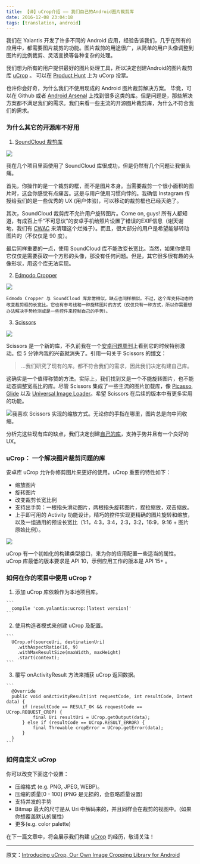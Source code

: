 ```yaml
---
title: 【译】uCrop介绍 —— 我们自己的Android图片裁剪库
date: 2016-12-08 23:04:18
tags: [translation, android]
---
```


我们在 Yalantis 开发了许多不同的 Android 应用，经验告诉我们，几乎在所有的应用中，都需要图片裁剪的功能。图片裁剪的用途很广，从简单的用户头像调整到图片的比例裁剪、灵活变换等各种复杂的处理。

我们想为所有的用户提供最好的图片处理工具，所以决定创建Android的图片裁剪库 [uCrop](https://github.com/Yalantis/uCrop) 。 可以在 [Product Hunt](https://www.producthunt.com/tech/ucrop) 上为 uCorp 投票。

也许你会好奇，为什么我们不使用现成的 Android 图片裁剪解决方案。 毕竟，可以在 Github 或者 [Android Arsenal](http://android-arsenal.com/) 上找到很多这类的库。但是问题是，那些解决方案都不满足我们的需求。我们来看一些主流的开源图片裁剪库，为什么不符合我们的需求。

<!-- more -->

### 为什么其它的开源库不好用
1. [SoundCloud 裁剪库](https://github.com/jdamcd/android-crop)

  ![](https://yalantis.com/uploads/ckeditor/pictures/4639/screenshot.png)

  我在几个项目里面使用了 SoundCloud 库很成功，但是仍然有几个问题让我很头痛。

  首先，你操作的是一个裁剪的框，而不是图片本身。当需要裁剪一个很小面积的图片时，这会你感觉有点痛苦。这是与用户使用习惯向悖的。我确信 Instagram 传授给我们的是一些优秀的 UX (用户体验)，可以移动的裁剪框也已经灭绝了。

  其次，SoundCloud 裁剪库不允许用户旋转图片。Come on, guys! 所有人都知道，有成百上千“不可思议”的安卓手机给照片设置了错误的EXIF信息（谢天谢地，我们有 [CWAC](https://github.com/commonsguy/cwac-cam2) 来清理这个烂摊子）。而且，很大部分的用户是希望能够转动图片的（不仅仅是 90 度）。

  最后同样重要的一点，使用 SoundCloud 库不能改变长宽比。当然，如果你使用它仅仅是需要获取一个方形的头像，那没有任何问题。但是，其它很多很有趣的头像形状，用这个库无法实现。

2. [Edmodo Cropper](https://github.com/edmodo/cropper)

  ![](https://yalantis.com/uploads/ckeditor/pictures/4/content_687474703a2f2f692e696d6775722e636f6d2f334668735467666c2e6a7067.jpeg)

    Edmodo Cropper 与 SoundCloud 库非常相似，缺点也同样相似。不过，这个库支持动态的改变裁剪框的长宽比。它也有参考线和一种旋转图片的方式（仅仅只有一种方式，所以你需要想办法解决手势检测或是一些控件来控制自己的手势）。

3. [Scissors](https://github.com/lyft/scissors)

  ![](https://yalantis-com-dev-06-09.s3.amazonaws.com/uploads/ckeditor/pictures/42/content_demo.gif)

  Scissors 是一个新的库，不久前我在一个[安卓问题周刊](http://androidweekly.net/issues/issue-181)上看到它的时候特别激动。但 5 分钟内我的兴奋就消失了。引用一句关于 Scissors 的[博文](https://eng.lyft.com/scissors-an-image-cropping-library-for-android-a56369154a19#.ledi6rqrj)：

  >...我们研究了现有的库。都不符合我们的需求，因此我们决定构建自己库。

  这确实是一个值得称赞的方法。实际上，我们找到又是一个不能旋转图片，也不能动态调整宽高比的库。尽管 Scissors 集成了一些主流的图片加载库，像 [Picasso](https://github.com/square/picasso), [Glide](https://github.com/bumptech/glide) 以及 [Universal Image Loader](https://github.com/nostra13/Android-Universal-Image-Loader)。希望 Scissors 在后续的版本中有更多实用的功能。

  ![我喜欢 Scissors 实现的缩放方式。无论你的手指在哪里，图片总是向中间收缩。](https://yalantis-com-dev-06-09.s3.amazonaws.com/uploads/ckeditor/pictures/78/content_1_1.gif)

  分析完这些现有库的缺点，我们决定创建[自己的库](https://github.com/Yalantis/uCrop)，支持手势并且有一个良好的 UX。

### uCrop： 一个解决图片裁剪问题的库

  安卓库 uCrop 允许你修剪图片来更好的使用。uCrop 重要的特性如下：
  * 缩放图片
  * 旋转图片
  * 改变裁剪长宽比例
  * 支持出手势：一根指头滑动图片，两根指头旋转图片，捏拉缩放，双击缩放。
  * 上手即可用的 Activity 功能设计，精巧的控件实现更精确的图片旋转和缩放，以及一组通用的预设长宽比（1:1，4:3，3:4，2:3，3:2，16:9，9:16 + 图片原始比例）。

  ![](https://yalantis-com-dev-06-09.s3.amazonaws.com/uploads/ckeditor/pictures/44/content_animation.gif)

  uCrop 有一个初始化的构建类型接口，来为你的应用配置一些适当的属性。uCrop 库最低的版本要求是 API 10，示例应用工作的版本是 API 15+ 。

### 如何在你的项目中使用 uCrop ?

  1. 添加 uCrop 库依赖作为本地项目库。

    ```
      compile 'com.yalantis:ucrop:[latest version]'
    ```

  2. 使用构造者模式来创建 uCrop 及配置。

    ```
      UCrop.of(sourceUri, destinationUri)
        .withAspectRatio(16, 9)
        .withMaxResultSize(maxWidth, maxHeight)
        .start(context);
    ```

  3. 覆写 onActivityResult 方法来捕获 uCrop 返回数据。

    ```
      @Override
      public void onActivityResult(int requestCode, int resultCode, Intent data) {
          if (resultCode == RESULT_OK && requestCode == UCrop.REQUEST_CROP) {
              final Uri resultUri = UCrop.getOutput(data);
          } else if (resultCode == UCrop.RESULT_ERROR) {
              final Throwable cropError = UCrop.getError(data);
          }
      }
    ```

### 如何自定义 uCrop

  你可以改变下面这个设置：
  * 压缩格式 (e.g. PNG, JPEG, WEBP)。
  * 压缩的质量[0 - 100] (PNG 是无损的，会忽略质量设置)
  * 支持并发的手势
  * Bitmap 最大的尺寸是从 Uri 中解码来的，并且同样会在裁剪的视图中。(如果你想覆盖默认的属性)
  * 更多(e.g. color palette)

  在下一篇文章中，将会展示我们构建 [uCrop](https://github.com/Yalantis/uCrop) 的经历，敬请关注！

---
原文：[Introducing uCrop, Our Own Image Cropping Library for Android](https://yalantis.com/blog/introducing-ucrop-our-own-image-cropping-library-for-android)
